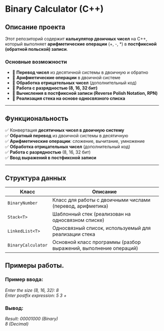 # Binary Calculator (C++)  

## Описание проекта  
Этот репозиторий содержит **калькулятор двоичных чисел** на C++, который выполняет **арифметические операции** (+, -, *) в **постфиксной (обратной польской) записи**.  

### **Основные возможности**  
- 🔹 **Перевод чисел** из десятичной системы в двоичную и обратно  
- 🔹 **Арифметические операции** в двоичной системе  
- 🔹 **Обработка отрицательных чисел** (дополнительный код)  
- 🔹 **Работа с разрядностью (8, 16, 32 бит)**  
- 🔹 **Вычисления в постфиксной записи (Reverse Polish Notation, RPN)**  
- 🔹 **Реализация стека на основе односвязного списка**  

---

## **Функциональность**
✅ Конвертация **десятичных чисел в двоичную систему**  
✅ **Обратный перевод** из двоичной системы в десятичную  
✅ **Арифметические операции**: сложение, вычитание, умножение  
✅ **Обработка отрицательных чисел** (дополнительный код)  
✅ **Работа с разрядностью** (8, 16, 32 бит)  
✅ **Ввод выражений в постфиксной записи**  

---

## **Структура данных**
| Класс               | Описание |
|---------------------|----------|
| `BinaryNumber`      | Класс для работы с двоичными числами (перевод, арифметика) |
| `Stack<T>`         | Шаблонный стек (реализован на односвязном списке) |
| `LinkedList<T>`     | Односвязный список, используемый для реализации стека |
| `BinaryCalculator`  | Основной класс программы (разбор выражений, выполнение операций) |


## Примеры работы.

### Пример ввода:
*Enter the size (8, 16, 32): 8*   
*Enter postfix expression: 5 3 +*

### Вывод:
*Result:*
*00001000 (Binary)*   
*8 (Decimal)*
